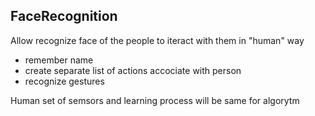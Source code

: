 ## FaceRecognition 

Allow recognize face of the people to iteract  with them in "human" way
 - remember name 
 - create separate list of actions accociate with person
 - recognize gestures
 
 
 Human set of semsors and learning process will be same for algorytm
 
 
